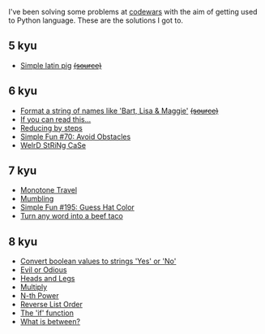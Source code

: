 I've been solving some problems at [codewars](https://codewars.com) with the aim of getting used to Python language.
These are the solutions I got to.

## 5 kyu
* [Simple latin pig](https://github.com/manuhortet/CodewarsKatasPY3/blob/master/5%20kyu/Simple%20Pig%20Latin.py) 					[~~(source)~~](https://www.codewars.com/kata/simple-pig-latin)

## 6 kyu
* [Format a string of names like 'Bart, Lisa & Maggie'](https://github.com/manuhortet/CodewarsKatasPY3/blob/master/6%20kyu/Format%20a%20string%20of%20names%20like%20'Bart%2C%20Lisa%20%26%20Maggie'..py)
[~~(source)~~](https://www.codewars.com/kata/format-a-string-of-names-like-bart-lisa-and-maggie/python) 
* [If you can read this...](https://github.com/manuhortet/CodewarsKatasPY3/blob/master/6%20kyu/If%20you%20can%20read%20this....py)
* [Reducing by steps](https://github.com/manuhortet/CodewarsKatasPY3/blob/master/6%20kyu/Reducing%20by%20steps.py)
* [Simple Fun #70: Avoid Obstacles](https://github.com/manuhortet/CodewarsKatasPY3/blob/master/6%20kyu/Simple%20Fun%20%2370:%20Avoid%20Obstacles.py)
* [WeIrD StRiNg CaSe](https://github.com/manuhortet/CodewarsKatasPY3/blob/master/6%20kyu/WeIrD%20StRiNg%20CaSe.py)
## 7 kyu
* [Monotone Travel](https://github.com/manuhortet/CodewarsKatasPY3/blob/master/7%20kyu/Monotone%20Travel.py)
* [Mumbling](https://github.com/manuhortet/CodewarsKatasPY3/blob/master/7%20kyu/Mumbling.py)
* [Simple Fun #195: Guess Hat Color](https://github.com/manuhortet/CodewarsKatasPY3/blob/master/7%20kyu/Simple%20Fun%20%23195:%20Guess%20Hat%20Color.py)
* [Turn any word into a beef taco](https://github.com/manuhortet/CodewarsKatasPY3/blob/master/7%20kyu/Turn%20any%20word%20into%20a%20beef%20taco.py)
## 8 kyu
* [Convert boolean values to strings 'Yes' or 'No'](https://github.com/manuhortet/CodewarsKatasPY3/blob/master/8%20kyu/Convert%20boolean%20values%20to%20strings%20'Yes'%20or%20'No'..py)
* [Evil or Odious](https://github.com/manuhortet/CodewarsKatasPY3/blob/master/8%20kyu/Convert%20boolean%20values%20to%20strings%20'Yes'%20or%20'No'..py)
* [Heads and Legs](https://github.com/manuhortet/CodewarsKatasPY3/blob/master/8%20kyu/Heads%20and%20Legs.py)
* [Multiply](https://github.com/manuhortet/CodewarsKatasPY3/blob/master/8%20kyu/Multiply.py)
* [N-th Power](https://github.com/manuhortet/CodewarsKatasPY3/blob/master/8%20kyu/N-th%20Power.py)
* [Reverse List Order](https://github.com/manuhortet/CodewarsKatasPY3/blob/master/8%20kyu/Reverse%20List%20Order.py)
* [The 'if' function](https://github.com/manuhortet/CodewarsKatasPY3/blob/master/8%20kyu/The%20'if'%20function.py)
* [What is between?](https://github.com/manuhortet/CodewarsKatasPY3/blob/master/8%20kyu/What%20is%20between%3F.py)
